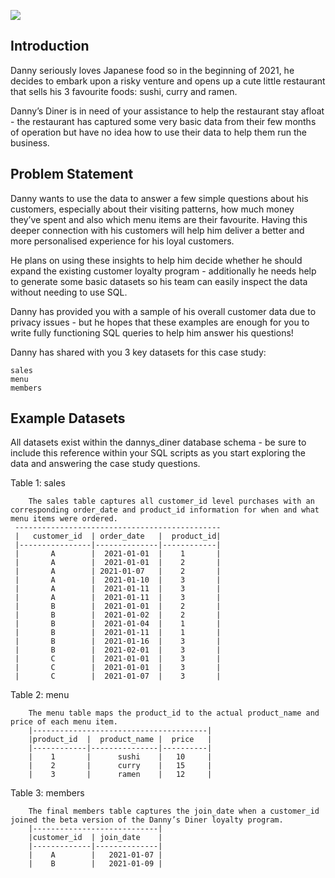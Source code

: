 ![](https://8weeksqlchallenge.com/images/case-study-designs/1.png)

## Introduction

Danny seriously loves Japanese food so in the beginning of 2021, he decides to embark upon a risky venture and opens up a cute little restaurant that sells his 3 favourite foods: sushi, curry and ramen.

Danny’s Diner is in need of your assistance to help the restaurant stay afloat - the restaurant has captured some very basic data from their few months of operation but have no idea how to use their data to help them run the business.

## Problem Statement

Danny wants to use the data to answer a few simple questions about his customers, especially about their visiting patterns, how much money they’ve spent and also which menu items are their favourite. Having this deeper connection with his customers will help him deliver a better and more personalised experience for his loyal customers.

He plans on using these insights to help him decide whether he should expand the existing customer loyalty program - additionally he needs help to generate some basic datasets so his team can easily inspect the data without needing to use SQL.

Danny has provided you with a sample of his overall customer data due to privacy issues - but he hopes that these examples are enough for you to write fully functioning SQL queries to help him answer his questions!

Danny has shared with you 3 key datasets for this case study:

    sales
    menu
    members

## Example Datasets

All datasets exist within the dannys_diner database schema - be sure to include this reference within your SQL scripts as you start exploring the data and answering the case study questions.

Table 1: sales

        The sales table captures all customer_id level purchases with an corresponding order_date and product_id information for when and what menu items were ordered.
     ----------------------------------------------   
     |   customer_id  |	order_date   |	product_id|
     |----------------|--------------|------------|
     |       A 	      |  2021-01-01  |	  1       |
     |       A 	      |  2021-01-01  |	  2       |
     |       A        | 2021-01-07   |	  2       |
     |       A 	      |  2021-01-10  |	  3       |
     |       A 	      |  2021-01-11  |	  3       |
     |       A 	      |  2021-01-11  |	  3       |
     |       B 	      |  2021-01-01  |	  2       |
     |       B 	      |  2021-01-02  |	  2       |
     |       B 	      |  2021-01-04  | 	  1       |
     |       B 	      |  2021-01-11  |	  1       |
     |       B 	      |  2021-01-16  |	  3       |
     |       B 	      |  2021-02-01  |	  3       |
     |       C        |	 2021-01-01  |	  3       |
     |       C 	      |  2021-01-01  |	  3       |
     |       C 	      |  2021-01-07  |	  3       |
            
    
Table 2: menu

        The menu table maps the product_id to the actual product_name and price of each menu item.
        |---------------------------------------|
        |product_id  |	product_name |	price   |
        |------------|---------------|----------|
        |    1 	     |      sushi    |	 10     |
        |    2 	     |      curry    |	 15     |
        |    3 	     |      ramen    |	 12     |
        
        
Table 3: members

        The final members table captures the join_date when a customer_id joined the beta version of the Danny’s Diner loyalty program.
        |----------------------------|
        |customer_id  |	join_date    |
        |-------------|--------------|
        |    A 	      |   2021-01-07 |
        |    B 	      |   2021-01-09 |
